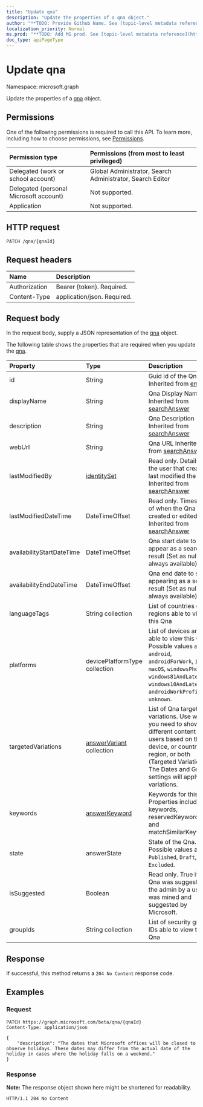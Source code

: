 ```yaml
---
title: "Update qna"
description: "Update the properties of a qna object."
author: "**TODO: Provide Github Name. See [topic-level metadata reference](https://msgo.azurewebsites.net/add/document/guidelines/metadata.html#topic-level-metadata)**"
localization_priority: Normal
ms.prod: "**TODO: Add MS prod. See [topic-level metadata reference](https://msgo.azurewebsites.net/add/document/guidelines/metadata.html#topic-level-metadata)**"
doc_type: apiPageType
---
```


# Update qna
Namespace: microsoft.graph

Update the properties of a [qna](../resources/qna.md) object.

## Permissions
One of the following permissions is required to call this API. To learn more, including how to choose permissions, see [Permissions](/graph/permissions-reference).

|Permission type|Permissions (from most to least privileged)|
|:---|:---|
|Delegated (work or school account)| Global Administrator, Search Administrator, Search Editor |
|Delegated (personal Microsoft account)| Not supported. |
|Application| Not supported. |

## HTTP request

<!-- {
  "blockType": "ignored"
}
-->
``` http
PATCH /qna/{qnaId}
```

## Request headers
|Name|Description|
|:---|:---|
|Authorization|Bearer {token}. Required.|
|Content-Type|application/json. Required.|

## Request body
In the request body, supply a JSON representation of the [qna](../resources/qna.md) object.

The following table shows the properties that are required when you update the [qna](../resources/qna.md).

|Property|Type|Description|
|:---|:---|:---|
|id|String|Guid id of the Qna Inherited from [entity](../resources/entity.md)|
|displayName|String|Qna Display Name Inherited from [searchAnswer](../resources/searchanswer.md)|
|description|String|Qna Description Inherited from [searchAnswer](../resources/searchanswer.md)|
|webUrl|String|Qna URL Inherited from [searchAnswer](../resources/searchanswer.md)|
|lastModifiedBy|[identitySet](../resources/identityset.md)|Read only. Details of the user that created or last modified the Qna Inherited from [searchAnswer](../resources/searchanswer.md)|
|lastModifiedDateTime|DateTimeOffset|Read only. Timestamp of when the Qna is created or edited Inherited from [searchAnswer](../resources/searchanswer.md)|
|availabilityStartDateTime|DateTimeOffset|Qna start date to appear as a search result (Set as null for always available)|
|availabilityEndDateTime|DateTimeOffset|Qna end date to stop appearing as a search result (Set as null for always available)|
|languageTags|String collection|List of countries or regions able to view this Qna|
|platforms|devicePlatformType collection|List of devices and OS able to view this Qna. Possible values are: `android`, `androidForWork`, `iOS`, `macOS`, `windowsPhone81`, `windows81AndLater`, `windows10AndLater`, `androidWorkProfile`, `unknown`.|
|targetedVariations|[answerVariant](../resources/answerVariant.md) collection|List of Qna targeted variations. Use when you need to show different content to users based on their device, or country and region, or both (Targeted Variations). The Dates and Groups settings will apply to all variations.|
|keywords|[answerKeyword](../resources/answerkeyword.md)|Keywords for this Qna. Properties include: keywords, reservedKeywords, and matchSimilarKeywords.|
|state|answerState|State of the Qna. Possible values are: `Published`, `Draft`, `Excluded`.|
|isSuggested|Boolean|Read only. True if this Qna was suggested to the admin by a user or was mined and suggested by Microsoft.|
|groupIds|String collection|List of security group IDs able to view this Qna|



## Response

If successful, this method returns a `204 No Content` response code.

## Examples

### Request
<!-- {
  "blockType": "request",
  "name": "update_qna"
}
-->
``` http
PATCH https://graph.microsoft.com/beta/qna/{qnaId}
Content-Type: application/json

{
    "description": "The dates that Microsoft offices will be closed to observe holidays. These dates may differ from the actual date of the holiday in cases where the holiday falls on a wee​kend."
}
```


### Response
**Note:** The response object shown here might be shortened for readability.
<!-- {
  "blockType": "response",
  "truncated": true
}
-->
``` http
HTTP/1.1 204 No Content
```

